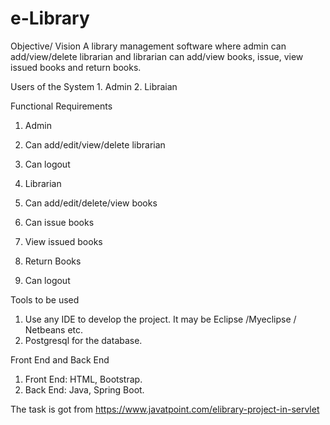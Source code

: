 # e-Library
Objective/ Vision
A library management software where admin can add/view/delete librarian and librarian can add/view books, issue, view issued books and return books.

Users of the System
    1. Admin
    2. Libraian

Functional Requirements

1. Admin
  1. Can add/edit/view/delete librarian
  2. Can logout

2. Librarian
  1. Can add/edit/delete/view books
  2. Can issue books
  3. View issued books
  4. Return Books
  5. Can logout

Tools to be used
  
   1. Use any IDE to develop the project. It may be Eclipse /Myeclipse / Netbeans etc.
   2. Postgresql for the database.

Front End and Back End
   1. Front End: HTML, Bootstrap.
   2. Back End: Java, Spring Boot.

The task is got from https://www.javatpoint.com/elibrary-project-in-servlet
